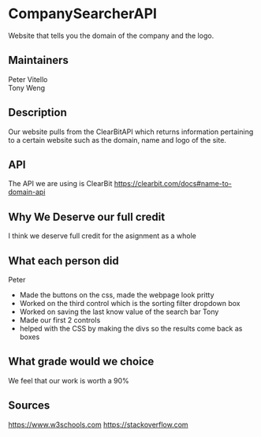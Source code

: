 # CompanySearcherAPI
Website that tells you the domain of the company and the logo.

## Maintainers
Peter Vitello <br />
Tony Weng

## Description 
Our website pulls from the ClearBitAPI which returns information pertaining to a certain website such as the domain, name and logo of the site. 

## API 
The API we are using is ClearBit
https://clearbit.com/docs#name-to-domain-api

## Why We Deserve our full credit 
I think we deserve full credit for the asignment as a whole

## What each person did 
Peter
- Made the buttons on the css, made the webpage look pritty 
- Worked on the third control which is the sorting filter dropdown box
- Worked on saving the last know value of the search bar
Tony
- Made our first 2 controls
- helped with the CSS by making the divs so the results come back as boxes

## What grade would we choice 
We feel that our work is worth a 90%

## Sources 
https://www.w3schools.com
https://stackoverflow.com



